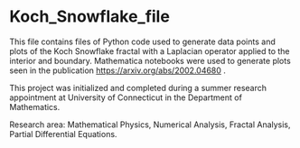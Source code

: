 # Koch_Snowflake_file

This file contains files of Python code used to generate data points and plots of the Koch Snowflake
fractal with a Laplacian operator applied to the interior and boundary. Mathematica notebooks were 
used to generate plots seen in the publication https://arxiv.org/abs/2002.04680 .

This project was initialized and completed during a summer research appointment at University of Connecticut
in the Department of Mathematics.

Research area: Mathematical Physics, Numerical Analysis, Fractal Analysis, Partial Differential Equations.
